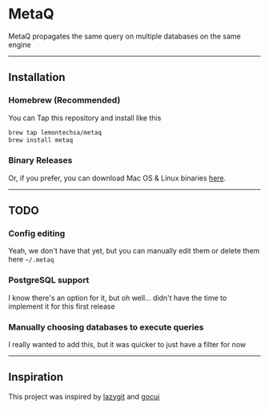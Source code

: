 # MetaQ

MetaQ propagates the same query on multiple databases on the same engine

---

## Installation

### Homebrew (Recommended)

You can Tap this repository and install like this

```sh
brew tap lemontechsa/metaq
brew install metaq
```

### Binary Releases

Or, if you prefer, you can download Mac OS & Linux binaries [here](../../releases).

---

## TODO

### Config editing

Yeah, we don't have that yet, but you can manually edit them or delete them here `~/.metaq`

### PostgreSQL support

I know there's an option for it, but oh well... didn't have the time to implement it for this first release

### Manually choosing databases to execute queries

I really wanted to add this, but it was quicker to just have a filter for now

---

## Inspiration

This project was inspired by [lazygit](https://github.com/jesseduffield/lazygit) and [gocui](https://github.com/jroimartin/gocui)
